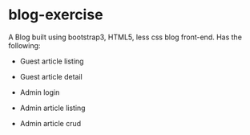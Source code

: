 # blog-exercise

A Blog built using bootstrap3, HTML5, less css blog front-end. Has the following:

  - Guest article listing

  - Guest article detail

  - Admin login

  - Admin article listing

  - Admin article crud
